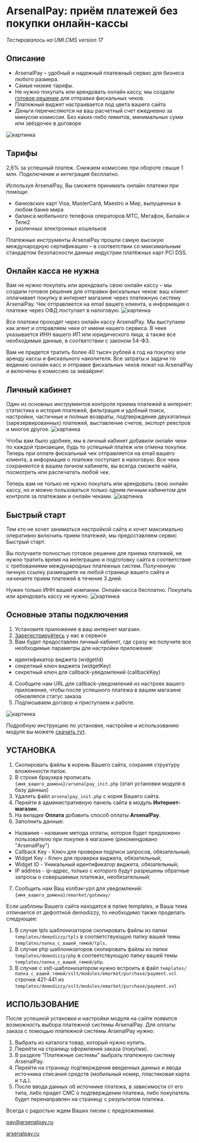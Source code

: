 # ArsenalPay: приём платежей без покупки онлайн-кассы

*Тестировалось на UMI.CMS version 17*

## Описание
 - ArsenalPay – удобный и надежный платежный сервис для бизнеса любого размера.
 - Самые низкие тарифы.
 - Не нужно покупать или арендовать онлайн кассу, мы создали [готовое решение](https://arsenalpay.ru/cashbox.html) для отправки фискальных чеков.
 - Платежный виджет настраивается под цвета вашего сайта
 - Деньги перечисляются на ваш расчетный счет ежедневно за минусом комиссии. Без каких-либо лимитов, минимальных сумм или звёздочек в договоре
 
![картинка](https://arsenalpay.ru/images/1-ArsenalPay-priem-platezhej-na-sajte-besplatnaya-onlajn-kassa.png "Прием платежей на сайте")

## Тарифы
2,6% за успешный платеж. Снижаем комиссию при обороте свыше 1 млн. Подключение и интеграция бесплатно.

Используя ArsenalPay, Вы сможете принимать онлайн платежи при помощи:
 - банковских карт Visa, MasterCard, Maestro и Мир, выпущенных в любом банке мира
 - баланса мобильного телефона операторов МТС, Мегафон, Билайн и Теле2
 - различных электронных кошельков

Платежные инструменты ArsenalPay прошли самую высокую международную сертификацию – в соответствии со максимальным стандартом безопасности данных индустрии платёжных карт PCI DSS.

## Онлайн касса не нужна
Вам не нужно покупать или арендовать свою онлайн кассу – мы создали готовое решение для отправки фискальных чеков: ваш клиент оплачивает покупку в интернет магазине через платежную систему ArsenalPay. Чек отправляется на email вашего клиента, а информация о платеже через ОФД поступает в налоговую.
![картинка](https://arsenalpay.ru/images/2-ArsenalPay-onlajn-kassa-besplatno.png "Онлайн касса бесплатно")

Все платежи проходят через онлайн кассу ArsenalPay. Мы выступаем как агент и отправляем чеки от имени нашего сервиса. В чеке указывается ИНН вашего ИП или юридического лица, а также все необходимые данные, в соответствии с законом 54-ФЗ.

Вам не придется тратить более 40 тысяч рублей в год на покупку или аренду кассы и фискального накопителя. Все затраты и задачи по ведению онлайн касс и отправке фискальных чеков лежат на ArsenalPay и включены в комиссию за эквайринг.

## Личный кабинет
Один из основных инструментов контроля приема платежей в интернет: статистика и история платежей, фильтрация и удобный поиск, настройки, частичные и полные возвраты, подтверждение двухэтапных (зарезервированных) платежей, выставление счетов, экспорт реестров и многое другое.
![картинка](https://arsenalpay.ru/images/3-ArsenalPay-fiskalnye-cheki-v-lichnom-kabinete.png "Удобный личный кабинет")

Чтобы вам было удобнее, мы в личный кабинет добавили онлайн чеки по каждой транзакции, будь то успешный платеж или отмена покупки. Теперь при оплате фискальный чек отправляется на email вашего клиента, а информация о платеже поступает в налоговую. Все чеки сохраняются в вашем личном кабинете, вы всегда сможете найти, посмотреть или распечатать любой чек.

Теперь вам не только не нужно покупать или арендовать свою онлайн кассу, но и можно пользоваться только одним личным кабинетом для контроля за платежами и онлайн чеками.
![картинка](https://arsenalpay.ru/images/4-ArsenalPay-fiskalnye-cheki-v-vashem-mobilnom.png "Все чеки у вас в мобильном")

## Быстрый старт
Тем кто не хочет заниматься настройкой сайта и хочет максимально оперативно включить прием платежей, мы предоставляем сервис Быстрый старт.

Вы получаете полностью готовое решение для приема платежей, не нужно тратить время на интеграцию и подготовку сайта в соответствие с требованиями международных платежных систем. Полученную личную ссылку размещаете на любой странице вашего сайта и начинаете прием платежей в течение 3 дней.

Нужен только ИНН вашей компании. Онлайн касса бесплатно. Покупать или арендовать кассу не нужно.
![картинка](https://arsenalpay.ru/images/5-ArsenalPay-bystryj-start-platezhej-na-sajte-onlajn-kassa-besplatno.png "Быстрый старт")

## Основные этапы подключения
1. Установите приложение в ваш интернет магазин.
2. [Зарегистрируйтесь](https://arsenalpay.ru/dashboard/register?step=1) у нас в сервисе
3. Вам будет предоставлен личный кабинет, где сразу же получите все необходимые параметры для настройки приложения:
- идентификатор виджета (widgetId)
- секретный ключ виджета (widgetKey)
- секретный ключ для callback-уведомлений (callbackKey)
4. Сообщите нам URL для callback-уведомлений из настроек вашего приложения, чтобы после успешного платежа в вашем магазине обновлялся статус заказа.
5. Подписываем договор и приступаем к работе.

![картинка](https://arsenalpay.ru/images/6-ArsenalPay-vidzhet-oplaty-v-firmennyx-cvetax-vashego-sajta.png "Виджет оплаты в ваших фирменных цветах")

Подробную инструкцию по установке, настройке и использованию модуля вы можете [скачать тут](https://arsenalpay.ru/instructions/UMI_%D0%A1%D0%9C%D0%A1_instruction.pdf).

## УСТАНОВКА
1. Скопировать файлы в корень Вашего сайта, сохраняя структуру вложенности папок.
2. В строке браузера прописать ```{имя_вашего_домена}/arsenalpay_init.php``` (этап установки модуля в базу данных)
3. Удалить файл ```arsenalpay_init.php``` с корня Вашего сайта.
4. Перейти в административную панель сайта в модуль **Интернет-магазин**.
5. На вкладке **Оплата** добавить способ оплаты **ArsenalPay**.
6. Заполнить данные:
  - Название - название метода оплаты, которое будет предложено пользователю при покупке в магазине (рекомендовано "ArsenalPay")
  - Callback Key - Ключ для проверки подписи запросов, обязательный;
  - Widget Key -  Ключ для проверки виджета, обязательный;
  - Widget ID - Уникальный идентификатор виджета, обязательный;
  - IP address - ip-адрес, только с которого будут разрешены обратные запросы о совершаемых платежах, необязательный;
7. Сообщить нам Ваш колбэк-урл для уведомлений: ```{имя_вашего_домена}/emarket/gateway/```

Если шаблоны Вашего сайта находятся в папке templates, и Ваша тема отличается от дефолтной demodizzy, то необходимо также проделать следующее:
1. В случае tpls шаблонизаторов скопировать файлы из папки ```templates/demodizzy/tpls``` в соответствующую папку вашей темы ```templates/папка_с_вашей_темой/tpls```.
2. В случае php шаблонизаторов скопировать файлы из папки ```templates/demodizzy/php``` в соответствующую папку вашей темы ```templates/папка_с_вашей_темой/php```.
3. В случае с xslt-шаблонизатором нужно встроить в файл ```templates/папка_с_вашей_темой/xslt/modules/emarket/purchase/payment.xsl```
строчки 421-441 из ```templates/demodizzy/xslt/modules/emarket/purchase/payment.xsl```
 

## ИСПОЛЬЗОВАНИЕ
После успешной установки и настройки модуля на сайте появится возможность выбора платежной системы ArsenalPay.
Для оплаты заказа с помощью платежной системы ArsenalPay нужно:

1. Выбрать из каталога товар, который нужно купить.
2. Перейти на страницу оформления заказа (покупки).
3. В разделе "Платежные системы" выбрать платежную систему ArsenalPay.
4. Перейти на страницу подтверждения введенных данных и ввода источника списания средств (мобильный номер, пластиковая карта и т.д.).
5. После ввода данных об источнике платежа, в зависимости от его типа, либо придет СМС о подтверждении платежа, либо покупатель будет перенаправлен на страницу с результатом платежа.


Всегда с радостью ждем Ваших писем с предложениями. 

pay@arsenalpay.ru

[arsenalpay.ru](https://arsenalpay.ru)